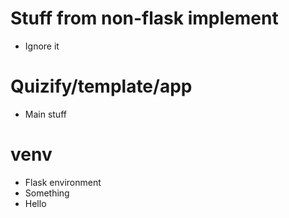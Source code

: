 # Stuff from non-flask implement
- Ignore it

# Quizify/template/app
- Main stuff

# venv
- Flask environment 
- Something
- Hello